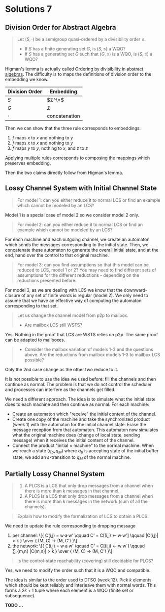 # Solutions 7

## Division Order for Abstract Algebra

> Let $(S,⋅)$ be a semigroup quasi-ordered by a divisibility order $≤$.
> - If $S$ has a finite generating set $G$, is $(S,≤)$ a WQO?
> - If $S$ has a generating set $G$ such that $(G,≤)$ is a WQO, is $(S,≤)$ a WQO?

Higman's lemma is actually called [Ordering by divisibility in abstract algebras](https://doi.org/10.1112%2Fplms%2Fs3-2.1.326).
The difficulty is to maps the definitions of division order to the embedding we know.

| Division Order    | Embedding |
|-------------------|-----------|
| $S$               | $Σ^\*$    |
| $G$               | $Σ$       |
| $⋅$               | concatenation |

Then we can show that the three rule corresponds to embeddings:
1. $f$ maps $x$ to $x$ and nothing to $y$
2. $f$ maps $x$ to $x$ and nothing to $y$
3. $f$ maps $y$ to $y$, nothing to $x$, and $z$ to $z$

Applying multiple rules corresponds to composing the mappings which preserves embedding.

Then the two claims directly follow from Higman's lemma.


## Lossy Channel System with Initial Channel State

> For model 1: can you either reduce it to normal LCS or find an example which cannot be modeled by an LCS?

Model 1 is a special case of model 2 so we consider model 2 only.


> For model 2: can you either reduce it to normal LCS or find an example which cannot be modeled by an LCS?

For each machine and each outgoing channel, we create an automaton which sends the messages corresponding to the initial state.
Then, we concatenate these automaton to generate the overall initial state, and at the end, hand over the control to that original machine.


> For model 3: can you find assumptions so that this model can be reduced to LCS, model 1 or 2? 
>   	You may need to find different sets of assumptions for the different reductions - depending on the reductions presented before.

For model 3, as we are dealing with LCS we know that the downward-closure of any set of finite words is regular (model 2).
We only need to assume that we have an effective way of computing the automaton corresponding to that set.


> Let us change the channel model from p2p to mailbox.
> * Are mailbox LCS still WSTS?

Yes. Nothing in the proof that LCS are WSTS relies on p2p.
The same proof can be adapted to mailboxes.

> * Consider the mailbox variation of models 1-3 and the questions above.
>   Are the reductions from mailbox models 1-3 to mailbox LCS possible?

Only the 2nd case change as the other two reduce to it.

It is not possible to use the idea we used before: fill the channels and then continue as normal.
The problem is that we do not control the scheduler and processes can interfere as the channels get filled.

We need a different approach.
The idea is to simulate what the initial state does to each machine and then continue as normal.
For each machine:
* Create an automaton which "receive" the initial content of the channel.
* Create one copy of the machine and take the synchronized product (week 1) with the automaton for the initial channel state.
  Erase the message reception from that automaton.
  This automaton now simulates what the original machine does (change of local state, sending message) when it receives the initial content of the channel.
* Connect the product "initial × machine" to the normal machine.
  When we reach a state $(q_b,q_M)$ where $q_b$ is accepting state of the initial buffer state,
  we add an $ε$-transition to $q_M$ of the normal machine.


## Partially Lossy Channel System

> 1. A PLCS is a LCS that only drop messages from a channel when there is more than $k$ messages in that channel.
> 2. A PLCS is a LCS that only drop messages from a channel when there is more than $k$ messages in the network (sum of all the channels).

> Explain how to modify the formalization of LCS to obtain a PLCS. 

We need to update the rule corresponding to dropping message

1. per channel:
    \\[{
    C(i,j) = w·a·w' \qquad  C' = C[(i,j) ←  w·w'] \qquad |C(i,j)| > k
    } \over {
                (M, C) → (M, C')
    }\\]
2. the network:
    \\[{
    C(i,j) = w·a·w' \qquad  C' = C[(i,j) ←  w·w'] \qquad ∑_{m,n} |C(m,n)| > k
    } \over {
                (M, C) → (M, C')
    }\\]


> Is the control-state reachability (covering) still decidable for PLCS?

Yes, we need to modify the order such that it is a WQO and compatible.

The idea is similar to the order used to DTSO (week 12).
Pick $k$ elements which should be kept reliably and interleave them with normal words.
This forms a $2k+1$ tuple where each element is a WQO (finite set or subsequence).

__TODO ...__
